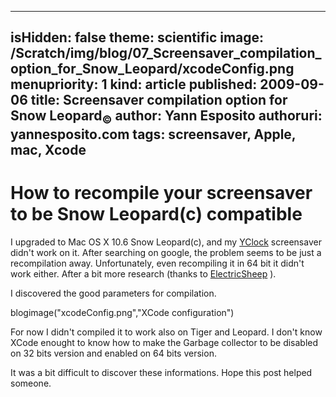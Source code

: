 -----
isHidden:       false
theme: scientific
image: /Scratch/img/blog/07_Screensaver_compilation_option_for_Snow_Leopard/xcodeConfig.png
menupriority:   1
kind:           article
published: 2009-09-06
title: Screensaver compilation option for Snow Leopard<sub>&copy;</sub>
author: Yann Esposito
authoruri: yannesposito.com
tags:  screensaver, Apple, mac, Xcode
-----
# How to recompile your screensaver to be Snow Leopard(c) compatible

I upgraded to Mac OS X 10.6 Snow Leopard(c), and my [YClock](/YBlog/YClock.html) screensaver didn't work on it. After searching on google, the problem seems to be just a recompilation away.
Unfortunately, even recompiling it in 64 bit it didn't work either.
After a bit more research (thanks to [ElectricSheep](http://community.electricsheep.org/node/236) ).

I discovered the good parameters for compilation.

blogimage("xcodeConfig.png","XCode configuration")

For now I didn't compiled it to work also on Tiger and Leopard. I don't know XCode enought to know how to make the Garbage collector to be disabled on 32 bits version and enabled on 64 bits version.

It was a bit difficult to discover these informations. Hope this post helped someone.
